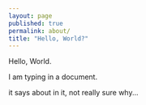 ```yaml
---
layout: page
published: true
permalink: about/
title: "Hello, World?"
---
```


Hello, World. 

I am typing in a document. 

it says about in it, not really sure why... 
